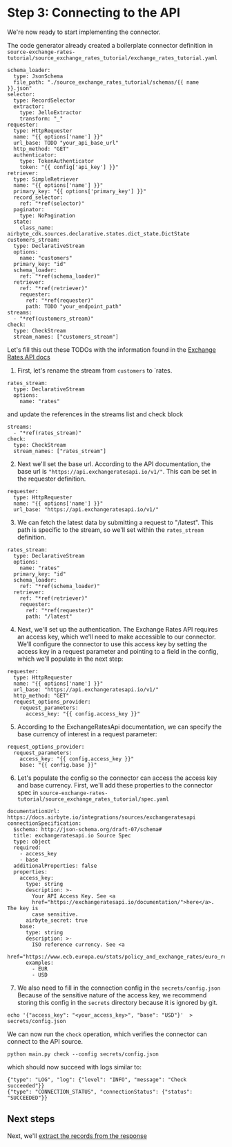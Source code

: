 # Step 3: Connecting to the API

We're now ready to start implementing the connector.

The code generator already created a boilerplate connector definition in  `source-exchange-rates-tutorial/source_exchange_rates_tutorial/exchange_rates_tutorial.yaml`

```
schema_loader:
  type: JsonSchema
  file_path: "./source_exchange_rates_tutorial/schemas/{{ name }}.json"
selector:
  type: RecordSelector
  extractor:
    type: JelloExtractor
    transform: "_"
requester:
  type: HttpRequester
  name: "{{ options['name'] }}"
  url_base: TODO "your_api_base_url"
  http_method: "GET"
  authenticator:
    type: TokenAuthenticator
    token: "{{ config['api_key'] }}"
retriever:
  type: SimpleRetriever
  name: "{{ options['name'] }}"
  primary_key: "{{ options['primary_key'] }}"
  record_selector:
    ref: "*ref(selector)"
  paginator:
    type: NoPagination
  state:
    class_name: airbyte_cdk.sources.declarative.states.dict_state.DictState
customers_stream:
  type: DeclarativeStream
  options:
    name: "customers"
  primary_key: "id"
  schema_loader:
    ref: "*ref(schema_loader)"
  retriever:
    ref: "*ref(retriever)"
    requester:
      ref: "*ref(requester)"
      path: TODO "your_endpoint_path"
streams:
  - "*ref(customers_stream)"
check:
  type: CheckStream
  stream_names: ["customers_stream"]
```

Let's fill this out these TODOs with the information found in the [Exchange Rates API docs](https://exchangeratesapi.io/documentation/)

1. First, let's rename the stream from `customers` to `rates.

```
rates_stream:
  type: DeclarativeStream
  options:
    name: "rates"
```

and update the references in the streams list and check block

```
streams:
  - "*ref(rates_stream)"
check:
  type: CheckStream
  stream_names: ["rates_stream"]
```

2. Next we'll set the base url.
   According to the API documentation, the base url is `"https://api.exchangeratesapi.io/v1/"`.
   This can be set in the requester definition.

```
requester:
  type: HttpRequester
  name: "{{ options['name'] }}"
  url_base: "https://api.exchangeratesapi.io/v1/"
```

3. We can fetch the latest data by submitting a request to "/latest". This path is specific to the stream, so we'll set within the `rates_stream` definition.

```
rates_stream:
  type: DeclarativeStream
  options:
    name: "rates"
  primary_key: "id"
  schema_loader:
    ref: "*ref(schema_loader)"
  retriever:
    ref: "*ref(retriever)"
    requester:
      ref: "*ref(requester)"
      path: "/latest"
```

4. Next, we'll set up the authentication.
   The Exchange Rates API requires an access key, which we'll need to make accessible to our connector.
   We'll configure the connector to use this access key by setting the access key in a request parameter and pointing to a field in the config, which we'll populate in the next step:

```
requester:
  type: HttpRequester
  name: "{{ options['name'] }}"
  url_base: "https://api.exchangeratesapi.io/v1/"
  http_method: "GET"
  request_options_provider:
    request_parameters:
      access_key: "{{ config.access_key }}"
```

5. According to the ExchangeRatesApi documentation, we can specify the base currency of interest in a request parameter:

```
request_options_provider:
  request_parameters:
    access_key: "{{ config.access_key }}"
    base: "{{ config.base }}"
```

6. Let's populate the config so the connector can access the access key and base currency.
   First, we'll add these properties to the connector spec in
   `source-exchange-rates-tutorial/source_exchange_rates_tutorial/spec.yaml`

```
documentationUrl: https://docs.airbyte.io/integrations/sources/exchangeratesapi
connectionSpecification:
  $schema: http://json-schema.org/draft-07/schema#
  title: exchangeratesapi.io Source Spec
  type: object
  required:
    - access_key
    - base
  additionalProperties: false
  properties:
    access_key:
      type: string
      description: >-
        Your API Access Key. See <a
        href="https://exchangeratesapi.io/documentation/">here</a>. The key is
        case sensitive.
      airbyte_secret: true
    base:
      type: string
      description: >-
        ISO reference currency. See <a
        href="https://www.ecb.europa.eu/stats/policy_and_exchange_rates/euro_reference_exchange_rates/html/index.en.html">here</a>.
      examples:
        - EUR
        - USD
```

7. We also need to fill in the connection config in the `secrets/config.json`
   Because of the sensitive nature of the access key, we recommend storing this config in the `secrets` directory because it is ignored by git.

```
echo '{"access_key": "<your_access_key>", "base": "USD"}'  > secrets/config.json
```

We can now run the `check` operation, which verifies the connector can connect to the API source.

```
python main.py check --config secrets/config.json
```

which should now succeed with logs similar to:

```
{"type": "LOG", "log": {"level": "INFO", "message": "Check succeeded"}}
{"type": "CONNECTION_STATUS", "connectionStatus": {"status": "SUCCEEDED"}}
```

## Next steps

Next, we'll [extract the records from the response](4-reading-data.md)